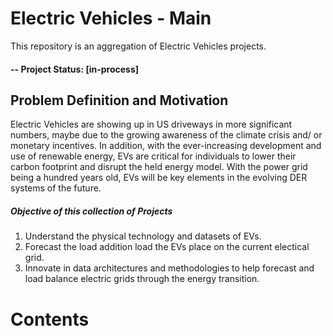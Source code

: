 # Electric Vehicles - Main 
This repository is an aggregation of Electric Vehicles projects. 

#### -- Project Status: [in-process]

## Problem Definition and Motivation
Electric Vehicles are showing up in US driveways in more significant numbers, maybe due to the growing awareness of the climate crisis and/ or monetary incentives. In addition, with the ever-increasing development and use of renewable energy, EVs are critical for individuals to lower their carbon footprint and disrupt the held energy model.  With the power grid being a hundred years old, EVs will be key elements in the evolving DER systems of the future. 

##### Objective of this collection of Projects
1. Understand the physical technology and datasets of EVs.
2. Forecast the load addition load the EVs place on the current electical grid.
3. Innovate in data architectures and methodologies to help forecast and load balance electric grids through the energy transition.


# Contents
    